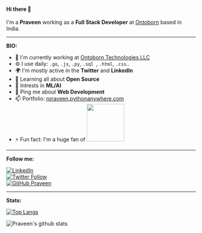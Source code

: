 #### Hi there 👋

I'm a **Praveen** working as a **Full Stack Developer** at [Ontoborn](https://ontoborn.com) based in India.

---
 
**BIO:**

- 🏢  I'm currently working at [Ontoborn Technologies LLC](https://ontoborn.com)
- ⚙️ I use daily: `.go`, `.js`, `.py`, `.sql `, `.html`, `.css`..
- 🌍 I'm mostly active in the **Twitter** and **LinkedIn**
- 🌱 Learning all about **Open Source**
- 🤖 Intrests in **ML/AI**
- 💬 Ping me about **Web Development**
- 📫 Portfolio: [rpraveen.pythonanywhere.com](https://rpraveen.pythonanywhere.com) 
- ⚡️ Fun fact: I'm a huge fan of <img class="img-responsive" width="100" src="https://upload.wikimedia.org/wikipedia/commons/b/bc/Friends_logo.svg">

---

**Follow me:**

[![LinkedIn](https://img.shields.io/badge/-Praveen-blue?&logo=Linkedin&logoColor=white)](https://www.linkedin.com/in/rpraveen-in/) <br>
[![Twitter Follow](https://img.shields.io/twitter/follow/rpraveen_in?style=social)](https://twitter.com/rpraveen_in) <br>
[![GitHub Praveen](https://img.shields.io/github/followers/rpraveen-in?label=follow&style=social)](https://github.com/rpraveen-in) 

<hr>

**Stats:**

[![Top Langs](https://github-readme-stats.vercel.app/api/top-langs/?username=rpraveen-in&layout=compact)](https://github.com/rpraveen-in/github-readme-stats)


![Praveen's github stats](https://github-readme-stats.vercel.app/api?username=rpraveen-in&show_icons=true&layout=compact)



